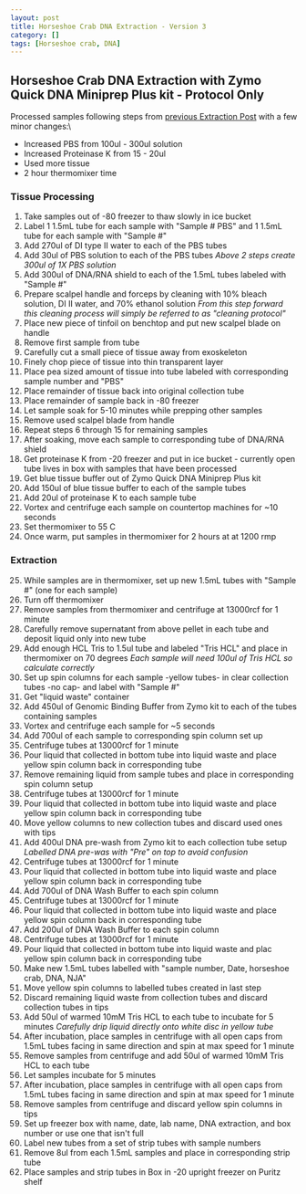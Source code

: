 ```yaml
---
layout: post
title: Horseshoe Crab DNA Extraction - Version 3
category: []
tags: [Horseshoe crab, DNA]
---
```

## Horseshoe Crab DNA Extraction with Zymo Quick DNA Miniprep Plus kit - Protocol Only


Processed samples following steps from [previous Extraction Post](https://njameral.github.io/Ameral_Lab_Notebook/Horseshoe-Crab-DNA-Extraction-1/) with a few minor changes:\
  * Increased PBS from 100ul - 300ul solution
  * Increased Proteinase K from 15 - 20ul
  * Used more tissue
  * 2 hour thermomixer time

### Tissue Processing

  1. Take samples out of -80 freezer to thaw slowly in ice bucket
  2. Label 1 1.5mL tube for each sample with "Sample # PBS" and 1 1.5mL tube for each sample with "Sample #"
  3. Add 270ul of DI type II water to each of the PBS tubes
  4. Add 30ul of PBS solution to each of the PBS tubes
  *Above 2 steps create 300ul of 1X PBS solution*
  5. Add 300ul of DNA/RNA shield to each of the 1.5mL tubes labeled with "Sample #"
  6. Prepare scalpel handle and forceps by cleaning with 10% bleach solution, DI II water, and 70% ethanol solution
  *From this step forward this cleaning process will simply be referred to as "cleaning protocol"*
  7. Place new piece of tinfoil on benchtop and put new scalpel blade on handle
  8. Remove first sample from tube
  9. Carefully cut a small piece of tissue away from exoskeleton
  10. Finely chop piece of tissue into thin transparent layer
  11. Place pea sized amount of tissue into tube labeled with corresponding sample number and "PBS"
  12. Place remainder of tissue back into original collection tube
  13. Place remainder of sample back in -80 freezer
  14. Let sample soak for 5-10 minutes while prepping other samples
  15. Remove used scalpel blade from handle
  16. Repeat steps 6 through 15 for remaining samples
  17. After soaking, move each sample to corresponding tube of DNA/RNA shield
  18. Get proteinase K from -20 freezer and put in ice bucket - currently open tube lives in box with samples that have been processed
  19. Get blue tissue buffer out of Zymo Quick DNA Miniprep Plus kit
  20. Add 150ul of blue tissue buffer to each of the sample tubes
  21. Add 20ul of proteinase K to each sample tube
  22. Vortex and centrifuge each sample on countertop machines for ~10 seconds
  23. Set thermomixer to 55 C
  24. Once warm, put samples in thermomixer for 2 hours at at 1200 rmp

### Extraction

  25. While samples are in thermomixer, set up new 1.5mL tubes with "Sample #" (one for each sample)
  26. Turn off thermomixer
  27. Remove samples from thermomixer and centrifuge at 13000rcf for 1 minute
  28. Carefully remove supernatant from above pellet in each tube and deposit liquid only into new tube
  29. Add enough HCL Tris to 1.5ul tube and labeled "Tris HCL" and place in thermomixer on 70 degrees
  *Each sample will need 100ul of Tris HCL so calculate correctly*
  30. Set up spin columns for each sample -yellow tubes- in clear collection tubes -no cap- and label with "Sample #"
  31. Get "liquid waste" container
  32. Add 450ul of Genomic Binding Buffer from Zymo kit to each of the tubes containing samples
  33. Vortex and centrifuge each sample for ~5 seconds
  34. Add 700ul of each sample to corresponding spin column set up
  35. Centrifuge tubes at 13000rcf for 1 minute
  36. Pour liquid that collected in bottom tube into liquid waste and place yellow spin column back in corresponding tube
  37. Remove remaining liquid from sample tubes and place in corresponding spin column setup
  38. Centrifuge tubes at 13000rcf for 1 minute
  39. Pour liquid that collected in bottom tube into liquid waste and place yellow spin column back in corresponding tube
  40. Move yellow columns to new collection tubes and discard used ones with tips
  41. Add 400ul DNA pre-wash from Zymo kit to each collection tube setup
  *Labelled DNA pre-was with "Pre" on top to avoid confusion*
  42. Centrifuge tubes at 13000rcf for 1 minute
  43. Pour liquid that collected in bottom tube into liquid waste and place yellow spin column back in corresponding tube
  44. Add 700ul of DNA Wash Buffer to each spin column
  45. Centrifuge tubes at 13000rcf for 1 minute
  46. Pour liquid that collected in bottom tube into liquid waste and place yellow spin column back in corresponding tube
  47. Add 200ul of DNA Wash Buffer to each spin column
  48. Centrifuge tubes at 13000rcf for 1 minute
  49. Pour liquid that collected in bottom tube into liquid waste and plac yellow spin column back in corresponding tube
  50. Make new 1.5mL tubes labelled with "sample number, Date, horseshoe crab, DNA, NJA"
  51. Move yellow spin columns to labelled tubes created in last step
  52. Discard remaining liquid waste from collection tubes and discard collection tubes in tips
  53. Add 50ul of warmed 10mM Tris HCL to each tube to incubate for 5 minutes
  *Carefully drip liquid directly onto white disc in yellow tube*
  54. After incubation, place samples in centrifuge with all open caps from 1.5mL tubes facing in same direction and spin at max speed for 1 minute
  55. Remove samples from centrifuge and add 50ul of warmed 10mM Tris HCL to each tube
  56. Let samples incubate for 5 minutes
  57. After incubation, place samples in centrifuge with all open caps from 1.5mL tubes facing in same direction and spin at max speed for 1 minute
  58. Remove samples from centrifuge and discard yellow spin columns in tips
  59. Set up freezer box with name, date, lab name, DNA extraction, and box number or use one that isn't full
  60. Label new tubes from a set of strip tubes with sample numbers
  61. Remove 8ul from each 1.5mL samples and place in corresponding strip tube
  62. Place samples and strip tubes in Box in -20 upright freezer on Puritz shelf

